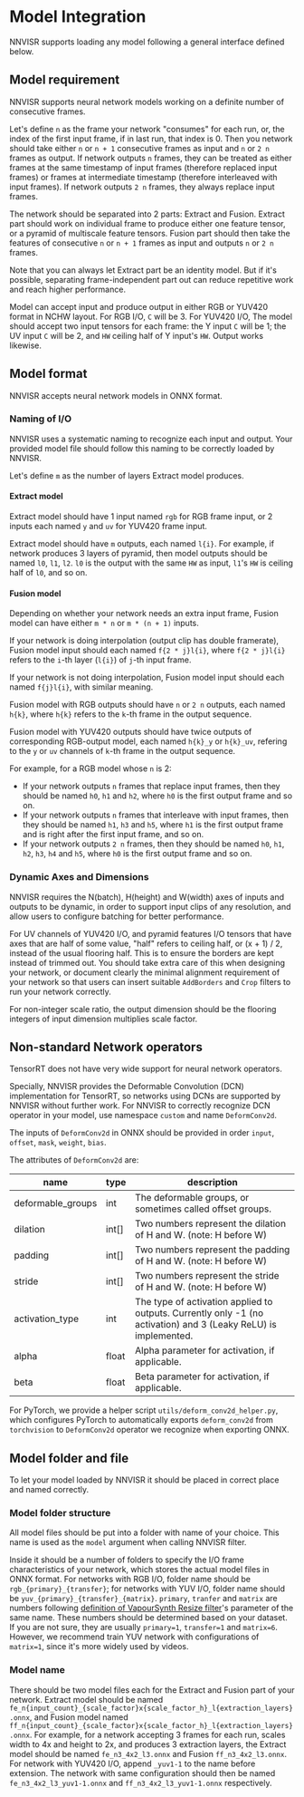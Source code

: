 # Model Integration

NNVISR supports loading any model following a general interface defined below.

## Model requirement

NNVISR supports neural network models working on a definite number of
consecutive frames.

Let's define `n` as the frame your network "consumes" for each run, or,
the index of the first input frame, if in last run, that index is 0.
Then you network should take either `n` or `n + 1`
consecutive frames as input and `n` or `2 n` frames as output.
If network outputs `n` frames, they can be treated as either frames
at the same timestamp of input frames (therefore replaced input frames)
or frames at intermediate timestamp (therefore interleaved with input frames).
If network outputs `2 n` frames, they always replace input frames.

The network should be separated into 2 parts: Extract and Fusion.
Extract part should work on individual frame to produce either one
feature tensor, or a pyramid of multiscale feature tensors.
Fusion part should then take the features of consecutive `n` or `n + 1` frames
as input and outputs `n` or `2 n` frames.

Note that you can always let Extract part be an identity model. But if it's
possible, separating frame-independent part out can reduce repetitive work
and reach higher performance.

Model can accept input and produce output in either RGB or YUV420 format
in NCHW layout.
For RGB I/O, `C` will be 3. For YUV420 I/O, The model should accept
two input tensors for each frame: the Y input `C` will be 1; the UV input
`C` will be 2, and `HW` ceiling half of Y input's `HW`. Output works likewise.

## Model format

NNVISR accepts neural network models in ONNX format.

### Naming of I/O

NNVISR uses a systematic naming to recognize each input and output.
Your provided model file should follow this naming to be correctly
loaded by NNVISR.

Let's define `m` as the number of layers Extract model produces.

#### Extract model

Extract model should have 1 input named `rgb` for RGB frame input,
or 2 inputs each named `y` and `uv` for YUV420 frame input.

Extract model should have `m` outputs, each named `l{i}`. For example,
if network produces 3 layers of pyramid, then model outputs should be
named `l0`, `l1`, `l2`. `l0` is the output with the same `HW` as input,
`l1`'s `HW` is ceiling half of `l0`, and so on.

#### Fusion model

Depending on whether your network needs an extra input frame, Fusion model
can have either `m * n` or `m * (n + 1)` inputs. 

If your network is doing interpolation (output clip has double framerate),
Fusion model input should each named `f{2 * j}l{i}`, where `f{2 * j}l{i}`
refers to the `i`-th layer (`l{i}`) of `j`-th input frame.

If your network is not doing interpolation,
Fusion model input should each named `f{j}l{i}`, with similar meaning.

Fusion model with RGB outputs should have `n` or `2 n` outputs,
each named `h{k}`, where `h{k}` refers to the
`k`-th frame in the output sequence.

Fusion model with YUV420 outputs should have twice outputs of 
corresponding RGB-output model, each named `h{k}_y` or `h{k}_uv`, refering
to the `y` or `uv` channels of `k`-th frame in the output sequence.

For example, for a RGB model whose `n` is 2:
- If your network outputs `n` frames that
replace input frames, then they should be named `h0`, `h1` and `h2`,
where `h0` is the first output frame and so on.
- If your network outputs `n` frames that interleave with input frames,
then they should be named `h1`, `h3` and `h5`, where `h1` is the first
output frame and is right after the first input frame, and so on.
- If your network outputs `2 n` frames, then they should be named
`h0`, `h1`, `h2`, `h3`, `h4` and `h5`, where `h0` is the first output frame
and so on.

### Dynamic Axes and Dimensions

NNVISR requires the N(batch), H(height) and W(width) axes of inputs and outputs
to be dynamic, in order to support input clips of any resolution,
and allow users to configure batching for better performance.

For UV channels of YUV420 I/O, and pyramid features I/O tensors that have axes
that are half of some value, "half" refers to ceiling half, or (x + 1) / 2,
instead of the usual flooring half.
This is to ensure the borders are kept instead of trimmed out.
You should take extra care of this when designing your network,
or document clearly the minimal alignment requirement of your network
so that users can insert suitable `AddBorders` and `Crop` filters
to run your network correctly.

For non-integer scale ratio, the output dimension should be the flooring
integers of input dimension multiplies scale factor.

## Non-standard Network operators

TensorRT does not have very wide support for neural network operators.

Specially, NNVISR provides the Deformable Convolution (DCN) implementation
for TensorRT, so networks using DCNs are supported by NNVISR without further
work. For NNVISR to correctly recognize DCN operator in your model, use
namespace `custom` and name `DeformConv2d`.

The inputs of `DeformConv2d` in ONNX should be provided in order
`input`, `offset`, `mask`, `weight`, `bias`.

The attributes of `DeformConv2d` are:

| name              | type  | description                                                                                                     |
|-------------------|-------|-----------------------------------------------------------------------------------------------------------------|
| deformable_groups | int   | The deformable groups, or sometimes called offset groups.                                                       |
| dilation          | int[] | Two numbers represent the dilation of H and W. (note: H before W)                                               |
| padding           | int[] | Two numbers represent the padding of H and W. (note: H before W)                                                |
| stride            | int[] | Two numbers represent the stride of H and W. (note: H before W)                                                 |
| activation_type   | int   | The type of activation applied to outputs. Currently only -1 (no activation) and 3 (Leaky ReLU) is implemented. |
| alpha             | float | Alpha parameter for activation, if applicable.                                                                  |
| beta              | float | Beta parameter for activation, if applicable.                                                                   |

For PyTorch, we provide a helper script `utils/deform_conv2d_helper.py`,
which configures PyTorch to automatically exports `deform_conv2d` from
`torchvision` to `DeformConv2d` operator we recognize when exporting ONNX.

## Model folder and file

To let your model loaded by NNVISR it should be placed in correct place and
named correctly.

### Model folder structure

All model files should be put into a folder with name of your choice. This
name is used as the `model` argument when calling NNVISR filter.

Inside it should be a number of folders to specify the I/O frame
characteristics of your network, which stores the actual model files in ONNX
format. For networks with RGB I/O, folder name
should be `rgb_{primary}_{transfer}`;
for networks with YUV I/O, folder name should be
`yuv_{primary}_{transfer}_{matrix}`.
`primary`, `tranfer` and `matrix` are numbers following
[definition of VapourSynth Resize filter](http://vapoursynth.com/doc/functions/video/resize.html)'s
parameter of the same name.
These numbers should be determined based on your dataset.
If you are not sure, they are usually `primary=1`, `transfer=1` and `matrix=6`.
However, we recommend train YUV network with configurations of `matrix=1`,
since it's more widely used by videos.

### Model name

There should be two model files each for the Extract and Fusion part of your
network. Extract model should be named
`fe_n{input_count}_{scale_factor}x{scale_factor_h}_l{extraction_layers}.onnx`,
and Fusion model named
`ff_n{input_count}_{scale_factor}x{scale_factor_h}_l{extraction_layers}.onnx`.
For example, for a network accepting 3 frames for each run, scales width to 4x
and height to 2x, and produces 3 extraction layers, the Extract model should
be named `fe_n3_4x2_l3.onnx` and Fusion `ff_n3_4x2_l3.onnx`.
For network with YUV420 I/O, append `_yuv1-1` to the name before extension.
The network with same configuration should then be named
`fe_n3_4x2_l3_yuv1-1.onnx` and `ff_n3_4x2_l3_yuv1-1.onnx` respectively.
